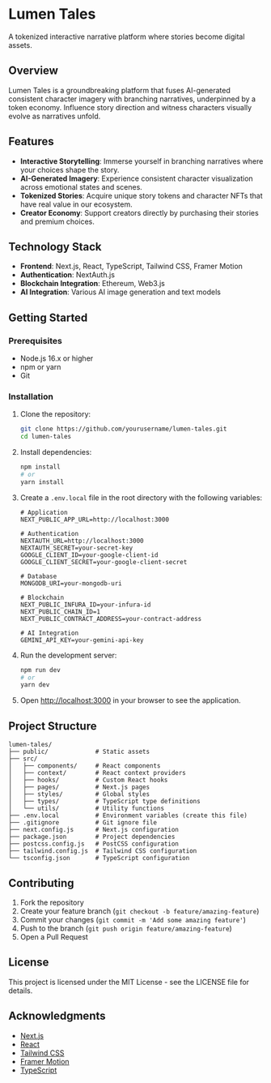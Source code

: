 # Lumen Tales

A tokenized interactive narrative platform where stories become digital assets.

## Overview

Lumen Tales is a groundbreaking platform that fuses AI-generated consistent character imagery with branching narratives, underpinned by a token economy. Influence story direction and witness characters visually evolve as narratives unfold.

## Features

- **Interactive Storytelling**: Immerse yourself in branching narratives where your choices shape the story.
- **AI-Generated Imagery**: Experience consistent character visualization across emotional states and scenes.
- **Tokenized Stories**: Acquire unique story tokens and character NFTs that have real value in our ecosystem.
- **Creator Economy**: Support creators directly by purchasing their stories and premium choices.

## Technology Stack

- **Frontend**: Next.js, React, TypeScript, Tailwind CSS, Framer Motion
- **Authentication**: NextAuth.js
- **Blockchain Integration**: Ethereum, Web3.js
- **AI Integration**: Various AI image generation and text models

## Getting Started

### Prerequisites

- Node.js 16.x or higher
- npm or yarn
- Git

### Installation

1. Clone the repository:
   ```bash
   git clone https://github.com/yourusername/lumen-tales.git
   cd lumen-tales
   ```

2. Install dependencies:
   ```bash
   npm install
   # or
   yarn install
   ```

3. Create a `.env.local` file in the root directory with the following variables:
   ```
   # Application
   NEXT_PUBLIC_APP_URL=http://localhost:3000

   # Authentication
   NEXTAUTH_URL=http://localhost:3000
   NEXTAUTH_SECRET=your-secret-key
   GOOGLE_CLIENT_ID=your-google-client-id
   GOOGLE_CLIENT_SECRET=your-google-client-secret

   # Database
   MONGODB_URI=your-mongodb-uri

   # Blockchain
   NEXT_PUBLIC_INFURA_ID=your-infura-id
   NEXT_PUBLIC_CHAIN_ID=1
   NEXT_PUBLIC_CONTRACT_ADDRESS=your-contract-address

   # AI Integration
   GEMINI_API_KEY=your-gemini-api-key
   ```

4. Run the development server:
   ```bash
   npm run dev
   # or
   yarn dev
   ```

5. Open [http://localhost:3000](http://localhost:3000) in your browser to see the application.

## Project Structure

```
lumen-tales/
├── public/             # Static assets
├── src/
│   ├── components/     # React components
│   ├── context/        # React context providers
│   ├── hooks/          # Custom React hooks
│   ├── pages/          # Next.js pages
│   ├── styles/         # Global styles
│   ├── types/          # TypeScript type definitions
│   └── utils/          # Utility functions
├── .env.local          # Environment variables (create this file)
├── .gitignore          # Git ignore file
├── next.config.js      # Next.js configuration
├── package.json        # Project dependencies
├── postcss.config.js   # PostCSS configuration
├── tailwind.config.js  # Tailwind CSS configuration
└── tsconfig.json       # TypeScript configuration
```

## Contributing

1. Fork the repository
2. Create your feature branch (`git checkout -b feature/amazing-feature`)
3. Commit your changes (`git commit -m 'Add some amazing feature'`)
4. Push to the branch (`git push origin feature/amazing-feature`)
5. Open a Pull Request

## License

This project is licensed under the MIT License - see the LICENSE file for details.

## Acknowledgments

- [Next.js](https://nextjs.org/)
- [React](https://reactjs.org/)
- [Tailwind CSS](https://tailwindcss.com/)
- [Framer Motion](https://www.framer.com/motion/)
- [TypeScript](https://www.typescriptlang.org/) 